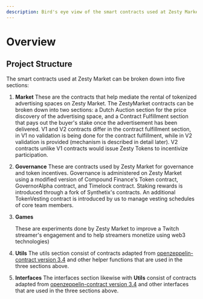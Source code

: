 ```yaml
---
description: Bird's eye view of the smart contracts used at Zesty Market
---
```


# Overview

## Project Structure

The smart contracts used at Zesty Market can be broken down into five sections:

1. **Market** These are the contracts that help mediate the rental of tokenized advertising spaces on Zesty Market. The ZestyMarket contracts can be broken down into two sections: a Dutch Auction section for the price discovery of the advertising space, and a Contract Fulfillment section that pays out the buyer's stake once the advertisement has been delivered.   V1 and V2 contracts differ in the contract fulfillment section, in V1 no validation is being done for the contract fulfillment, while in V2 validation is provided \(mechanism is described in detail later\). V2 contracts unlike V1 contracts would issue Zesty Tokens to incentivize participation. 
2. **Governance** These are contracts used by Zesty Market for governance and token incentives. Governance is administered on Zesty Market using a modified version of Compound Finance's Token contract, GovernorAlpha contract, and Timelock contract. Staking rewards is introduced through a fork of Synthetix's contracts. An additional TokenVesting contract is introduced by us to manage vesting schedules of core team members.  
3. **Games**

   These are experiments done by Zesty Market to improve a Twitch streamer's engagement and to help streamers monetize using web3 technologies\)  

4. **Utils** The utils section consist of contracts adapted from [openzeppelin-contract version 3.4](https://github.com/OpenZeppelin/openzeppelin-contracts/tree/release-v3.4/contracts) and other helper functions that are used in the three sections above. 
5. **Interfaces** The interfaces section likewise with **Utils** consist of contracts adapted from [openzeppelin-contract version 3.4](https://github.com/OpenZeppelin/openzeppelin-contracts/tree/release-v3.4/contracts) and other interfaces that are used in the three sections above.



